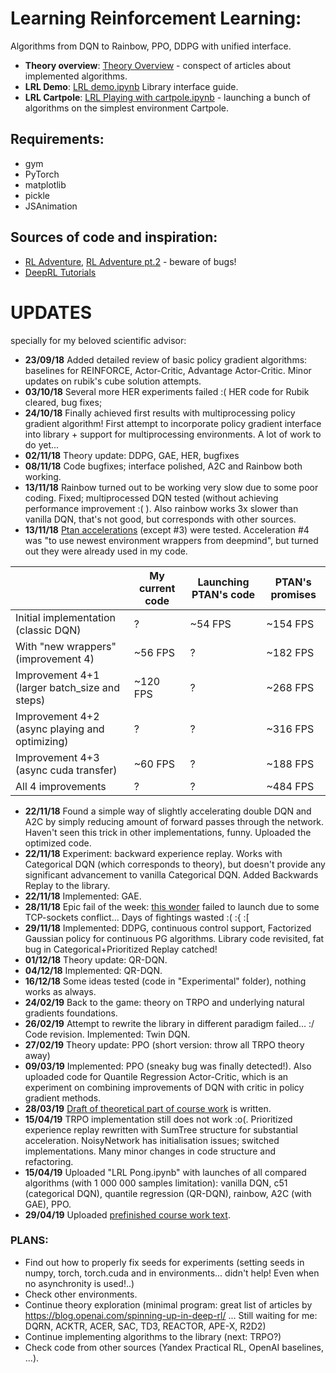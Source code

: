 # Learning Reinforcement Learning:
Algorithms from DQN to Rainbow, PPO, DDPG with unified interface.

* **Theory overview**: [Theory Overview](https://github.com/FortsAndMills/Learning-Reinforcement-Learning/tree/master/Theory%20Overview) - conspect of articles about implemented algorithms.
* **LRL Demo**: [LRL demo.ipynb](https://github.com/FortsAndMills/Learning-Reinforcement-Learning/blob/master/LearningRL%20-%20Demo.ipynb) Library interface guide.
* **LRL Cartpole**: [LRL Playing with cartpole.ipynb](https://github.com/FortsAndMills/Learning-Reinforcement-Learning/blob/master/LRL%20Playing%20with%20cartpole.ipynb) - launching a bunch of algorithms on the simplest environment Cartpole.

## Requirements:
* gym
* PyTorch
* matplotlib
* pickle
* JSAnimation

## Sources of code and inspiration:
* [RL Adventure](https://github.com/higgsfield/RL-Adventure), [RL Adventure pt.2](https://github.com/higgsfield/RL-Adventure-2) - beware of bugs!
* [DeepRL Tutorials](https://github.com/qfettes/DeepRL-Tutorials)

# UPDATES
specially for my beloved scientific advisor:
* **23/09/18** Added detailed review of basic policy gradient algorithms: baselines for REINFORCE, Actor-Critic, Advantage Actor-Critic. Minor updates on rubik's cube solution attempts.
* **03/10/18** Several more HER experiments failed :( HER code for Rubik cleared, bug fixes;
* **24/10/18** Finally achieved first results with multiprocessing policy gradient algorithm! First attempt to incorporate policy gradient interface into library + support for multiprocessing environments. A lot of work to do yet...
* **02/11/18** Theory update: DDPG, GAE, HER, bugfixes
* **08/11/18** Code bugfixes; interface polished, A2C and Rainbow both working.
* **13/11/18** Rainbow turned out to be working very slow due to some poor coding. Fixed; multiprocessed DQN tested (without achieving performance improvement :( ). Also rainbow works 3x slower than vanilla DQN, that's not good, but corresponds with other sources.
* **13/11/18** [Ptan accelerations](https://medium.com/mlreview/speeding-up-dqn-on-pytorch-solving-pong-in-30-minutes-81a1bd2dff55) (except #3) were tested. Acceleration #4 was "to use newest environment wrappers from deepmind", but turned out they were already used in my code.

| | My current code| Launching PTAN's code | PTAN's promises |
| ------------ | ------------ | ------------- | ------------- |
| Initial implementation (classic DQN) | ? | ~54 FPS | ~154 FPS |
| With "new wrappers" (improvement 4) | ~56 FPS | ? | ~182 FPS |
| Improvement 4+1 (larger batch_size and steps) | ~120 FPS | ? | ~268 FPS |
| Improvement 4+2 (async playing and optimizing) | ? | ? | ~316 FPS |
| Improvement 4+3 (async cuda transfer) | ~60 FPS | ? | ~188 FPS |
| All 4 improvements | ? | ? | ~484 FPS |

* **22/11/18** Found a simple way of slightly accelerating double DQN and A2C by simply reducing amount of forward passes through the network. Haven't seen this trick in other implementations, funny. Uploaded the optimized code.
* **22/11/18** Experiment: backward experience replay. Works with Categorical DQN (which corresponds to theory), but doesn't provide any significant advancement to vanilla Categorical DQN. Added Backwards Replay to the library.
* **22/11/18** Implemented: GAE.
* **28/11/18** Epic fail of the week: [this wonder](https://github.com/Unity-Technologies/ml-agents) failed to launch due to some TCP-sockets conflict... Days of fightings wasted :( :{ :\[
* **29/11/18** Implemented: DDPG, continuous control support, Factorized Gaussian policy for continuous PG algorithms. Library code revisited, fat bug in Categorical+Prioritized Replay catched!
* **01/12/18** Theory update: QR-DQN.
* **04/12/18** Implemented: QR-DQN.
* **16/12/18** Some ideas tested (code in "Experimental" folder), nothing works as always.
* **24/02/19** Back to the game: theory on TRPO and underlying natural gradients foundations.
* **26/02/19** Attempt to rewrite the library in different paradigm failed... :/ Code revision. Implemented: Twin DQN.
* **27/02/19** Theory update: PPO (short version: throw all TRPO theory away)
* **09/03/19** Implemented: PPO (sneaky bug was finally detected!). Also uploaded code for Quantile Regression Actor-Critic, which is an experiment on combining improvements of DQN with critic in policy gradient methods.
* **28/03/19** [Draft of theoretical part of course work](https://github.com/FortsAndMills/Learning-Reinforcement-Learning/blob/master/Modern_DRL_Algorithms.pdf) is written. 
* **15/04/19** TRPO implementation still does not work :o(. Prioritized experience replay rewritten with SumTree structure for substantial acceleration. NoisyNetwork has initialisation issues; switched implementations. Many minor changes in code structure and refactoring.
* **15/04/19** Uploaded "LRL Pong.ipynb" with launches of all compared algorithms (with 1 000 000 samples limitation): vanilla DQN, c51 (categorical DQN), quantile regression (QR-DQN), rainbow, A2C (with GAE), PPO. 
* **29/04/19** Uploaded [prefinished course work text](https://github.com/FortsAndMills/Learning-Reinforcement-Learning/blob/master/Modern_DRL_Algorithms.pdf).

### PLANS:
* Find out how to properly fix seeds for experiments (setting seeds in numpy, torch, torch.cuda and in environments... didn't help! Even when no asynchronity is used!..)
* Check other environments.
* Continue theory exploration (minimal program: great list of articles by https://blog.openai.com/spinning-up-in-deep-rl/ ... Still waiting for me: DQRN, ACKTR, ACER, SAC, TD3, REACTOR, APE-X, R2D2)
* Continue implementing algorithms to the library (next: TRPO?)
* Check code from other sources (Yandex Practical RL, OpenAI baselines, ...).

